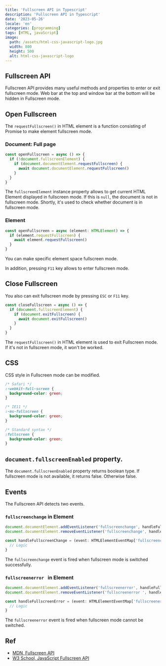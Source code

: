 ```yaml
---
title: 'Fullscreen API in Typescript'
description: 'Fullscreen API in Typescript'
date: '2023-05-26'
locale: 'en'
categories: [programming]
tags: [HTML, javaScript]
image:
  path: /assets/html-css-javascript-logo.jpg
  width: 800
  height: 500
  alt: html-css-javascript-logo
---
```

## Fullscreen API
Fullscreen API provides many useful methods and properties to enter or exit fullscreen mode. 
Web bar at the top and window bar at the bottom will be hidden in Fullscreen mode.

## Open Fullscreen
The `requestFullscreen()` in HTML element is a function consisting of Promise to make element fullscreen mode.
### Document: Full page
```typescript
const openFullscreen = async () => {
  if (!document.fullscreenElement) {
    if (document.documentElement.requestFullscreen) {
      await document.documentElement.requestFullscreen()
    }
  }
}
```
The `fullscreenElement` instance property allows to get current HTML Element displayed in fullscreen mode. 
If this is `null`, the document is not in fullscreen mode. Shortly, it's used to check whether document is in fullscreen mode.

### Element
```typescript
const openFullscreen = async (element: HTMLElement) => {
  if (element.requestFullscreen) {
    await element.requestFullscreen()
  }
}
```
You can make specific element space fullscreen mode. 

In addition, pressing `F11` key allows to enter fullscreen mode.

## Close Fullscreen
You also can exit fullscreen mode by pressing `ESC` or `F11` key.
```typescript
const closeFullscreen = async () => {
  if (document.fullscreenElement) {
    if (document.exitFullscreen) {
      await document.exitFullscreen()
    }
  }
}
```
The `requestFullscreen()` in HTML element is used to exit Fullscreen mode. If it's not in fullscreen mode, it won't be worked.

## CSS
CSS style in Fullscreen mode can be modified.
```css
/* Safari */
:-webkit-full-screen {
  background-color: green;
}

/* IE11 */
:-ms-fullscreen {
  background-color: green;
}

/* Standard syntax */
:fullscreen {
  background-color: green;
}
```

## `document.fullscreenEnabled` property.
The `document.fullscreenEnabled` property returns boolean type. If fullscreen mode is not available, it returns false. Otherwise false.

## Events
The Fullscreen API detects two events.

### `fullscreenchange` in Element
```typescript
document.documentElement.addEventListener('fullscreenchange', handleFullscreenChange)
document.documentElement.removeEventListener('fullscreenchange', handleFullscreenChange)

const handleFullscreenChange = (event: HTMLElementEventMap['fullscreenchange']) => {
  // Logic
}
```
The `fullscreenchange` event is fired when fullscreen mode is switched successfully.

### `fullscreenerror ` in Element
```typescript
document.documentElement.addEventListener('fullscreenerror', handleFullscreenError)
document.documentElement.removeEventListener('fullscreenerror ', handleFullscreenError)

const handleFullscreenError = (event: HTMLElementEventMap['fullscreenerror']) => { 
  // Logic
}
```
The `fullscreenerror` event is fired when fullscreen mode cannot be switched. 

## Ref
- [MDN, Fullscreen API](https://developer.mozilla.org/en-US/docs/Web/API/Fullscreen_API)
- [W3 School, JavaScript Fullscreen API](https://www.w3schools.com/JSREF/api_fullscreen.asp)
